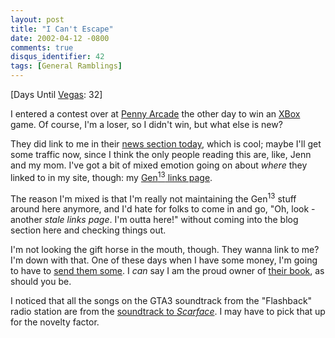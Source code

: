 ```yaml
---
layout: post
title: "I Can't Escape"
date: 2002-04-12 -0800
comments: true
disqus_identifier: 42
tags: [General Ramblings]
---
```

[Days Until [Vegas](/archive/2002/04/08/vegas-baby-vegas.aspx): 32]
 
 I entered a contest over at [Penny
Arcade](http://www.penny-arcade.com/) the other day to win an
[XBox](http://www.xbox.com) game. Of course, I'm a loser, so I didn't
win, but what else is new?
 
 They did link to me in their [news section
today](http://www.penny-arcade.com/news2002-04-12.html), which is cool;
maybe I'll get some traffic now, since I think the only people reading
this are, like, Jenn and my mom. I've got a bit of mixed emotion going
on about *where* they linked to in my site, though: my [Gen<sup>13</sup> links
page](/gen13/genlinks.html).
 
 The reason I'm mixed is that I'm really not maintaining the Gen<sup>13</sup>
stuff around here anymore, and I'd hate for folks to come in and go,
"Oh, look - another *stale links page*. I'm outta here!" without coming
into the blog section here and checking things out.
 
 I'm not looking the gift horse in the mouth, though. They wanna link to
me? I'm down with that. One of these days when I have some money, I'm
going to have to [send them
some](http://www.penny-arcade.com/clubpa.php3). I *can* say I am the
proud owner of [their
book](http://www.kiwepublishing.com/bookstore/pennybooks.html), as
should you be.
 
 I noticed that all the songs on the GTA3 soundtrack from the
"Flashback" radio station are from the [soundtrack to
*Scarface*](http://www.amazon.com/exec/obidos/ASIN/B000024613/mhsvortex).
I may have to pick that up for the novelty factor.
